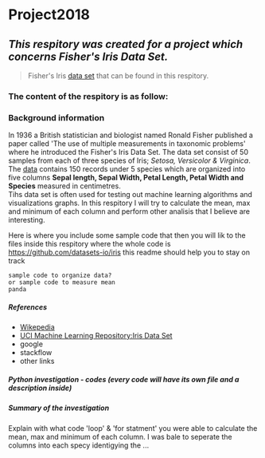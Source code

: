# Project2018 

## *This respitory was created for a project which concerns Fisher's Iris Data Set.*
> Fisher's Iris [data set](https://github.com/MartynaMisk/Project2018/blob/master/data/irisdata.csv) that can be found in this respitory.

### The content of the respitory is as follow: 
### Background information 

In 1936 a British statistician and biologist named Ronald Fisher published a paper called 'The use of multiple measurements in taxonomic problems' where he introduced the Fisher's Iris Data Set. The data set consist of 50 samples from each of three species of Iris; *Setosa, Versicolor & Virginica*. The [data](https://github.com/MartynaMisk/Project2018/blob/master/data/irisdata.csv) contains 150 records under 5 species which are organized into five columns **Sepal length, Sepal Width, Petal Length, Petal Width and Species** measured in centimetres.  
Tihs data set is often used for testing out machine learning algorithms and visualizations graphs. In this respitory I will try to calculate the mean, max and minimum of each column and perform other analisis that I believe are interesting. 

Here is where you include some sample code that then you will lik to the files inside this respitory where the whole code is 
https://github.com/datasets-io/iris 
this readme should help you to stay on track 
```
sample code to organize data?
or sample code to measure mean 
panda
```
##### References 
- [Wikepedia](https://en.wikipedia.org/wiki/Iris_flower_data_set)
- [UCI Machine Learning Repository:Iris Data Set](https://archive.ics.uci.edu/ml/datasets/iris)
- google
- stackflow 
- other links
##### Python investigation - codes (every code will have its own file and a description inside)
##### Summary of the investigation 
Explain with what code 'loop' & 'for statment' you were able to calculate the mean, max and minimum of each column. I was bale to seperate the columns into each specy identigying the ... 
